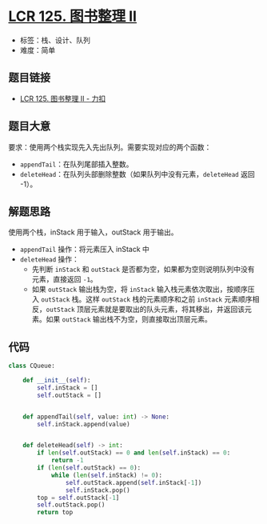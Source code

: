 # [LCR 125. 图书整理 II](https://leetcode.cn/problems/yong-liang-ge-zhan-shi-xian-dui-lie-lcof/)

- 标签：栈、设计、队列
- 难度：简单

## 题目链接

- [LCR 125. 图书整理 II - 力扣](https://leetcode.cn/problems/yong-liang-ge-zhan-shi-xian-dui-lie-lcof/)

## 题目大意

要求：使用两个栈实现先入先出队列。需要实现对应的两个函数：

- `appendTail`：在队列尾部插入整数。
- `deleteHead`：在队列头部删除整数（如果队列中没有元素，`deleteHead` 返回 -1）。

## 解题思路

使用两个栈，inStack 用于输入，outStack 用于输出。

- `appendTail` 操作：将元素压入 inStack 中
- `deleteHead` 操作：
  - 先判断  `inStack` 和 `outStack` 是否都为空，如果都为空则说明队列中没有元素，直接返回 `-1`。
  - 如果 `outStack` 输出栈为空，将 `inStack` 输入栈元素依次取出，按顺序压入 `outStack` 栈。这样 `outStack` 栈的元素顺序和之前 `inStack` 元素顺序相反，`outStack` 顶层元素就是要取出的队头元素，将其移出，并返回该元素。如果 `outStack` 输出栈不为空，则直接取出顶层元素。

## 代码

```python
class CQueue:

    def __init__(self):
        self.inStack = []
        self.outStack = []


    def appendTail(self, value: int) -> None:
        self.inStack.append(value)


    def deleteHead(self) -> int:
        if len(self.outStack) == 0 and len(self.inStack) == 0:
            return -1
        if (len(self.outStack) == 0):
            while (len(self.inStack) != 0):
                self.outStack.append(self.inStack[-1])
                self.inStack.pop()
        top = self.outStack[-1]
        self.outStack.pop()
        return top
```

